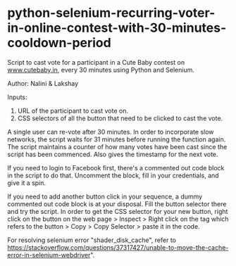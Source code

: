 # python-selenium-recurring-voter-in-online-contest-with-30-minutes-cooldown-period

Script to cast vote for a participant in a Cute Baby contest on www.cutebaby.in, every 30 minutes using Python and Selenium.

Author: Nalini & Lakshay

Inputs:
1. URL of the participant to cast vote on.
2. CSS selectors of all the button that need to be clicked to cast the vote.

A single user can re-vote after 30 minutes. In order to incorporate 
slow networks, the script waits for 31 minutes before running the function again.
The script maintains a counter of how many votes have been cast since the script
has been commenced. Also gives the timestamp for the next vote.


If you need to login to Facebook first, there's a commented out code block in the script to do that. Uncomment the block, fill in your credentials, and give it a spin.

If you need to add another button click in your sequence, a dummy commented out code block is at your disposal. Fill the button selector there and try the script. In order to get the CSS selector for your new button, right click on the button on the web page > Inspect > Right click on the tag which refers to the button > Copy > Copy Selector > paste it in the code.

For resolving selenium error "shader_disk_cache", refer to https://stackoverflow.com/questions/37317427/unable-to-move-the-cache-error-in-selenium-webdriver".
